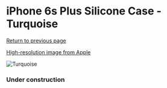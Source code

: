 # iPhone 6s Plus Silicone Case - Turquoise

[Return to previous page](/iphone_6)

[High-resolution image from Apple](https://store.storeimages.cdn-apple.com/8756/as-images.apple.com/is/MLD12?wid=4500&hei=4500&fmt=png)

<div style="width: 384px"><img src="/everypreview/MLD12.png" alt="Turquoise"></div>

### Under construction
